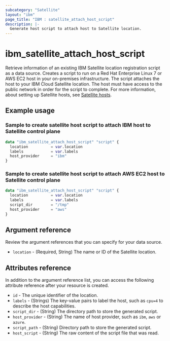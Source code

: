 ```yaml
---
subcategory: "Satellite"
layout: "ibm"
page_title: "IBM : satellite_attach_host_script"
description: |-
  Generate host script to attach host to Satellite location.
---
```


# ibm_satellite_attach_host_script
Retrieve information of an existing IBM Satellite location registration script as a data source. Creates a script to run on a Red Hat Enterprise Linux 7 or AWS EC2 host in your on-premises infrastructure. The script attaches the host to your IBM Cloud Satellite location. The host must have access to the public network in order for the script to complete. For more information, about setting up Satellite hosts, see [Satellite hosts](https://cloud.ibm.com/docs/satellite?topic=satellite-hosts).

## Example usage

###  Sample to create satellite host script to attach IBM host to Satellite control plane

```terraform
data "ibm_satellite_attach_host_script" "script" {
  location          = var.location
  labels            = var.labels
  host_provider     = "ibm"
}
```

###  Sample to create satellite host script to attach AWS EC2 host to Satellite control plane

```terraform
data "ibm_satellite_attach_host_script" "script" {
  location          = var.location
  labels            = var.labels
  script_dir        = "/tmp"
  host_provider     = "aws"
}
```

## Argument reference
Review the argument references that you can specify for your data source.

- `location` - (Required, String) The name or ID of the Satellite location.

## Attributes reference
In addition to the argument reference list, you can access the following attribute reference after your resource is created.

- `id` - The unique identifier of the location.
- `labels` - (Strings) The key-value pairs to label the host, such as `cpu=4` to describe the host capabilities.
- `script_dir` - (String) The directory path to store the generated script.
- `host_provider` - (String) The name of host provider, such as `ibm`, `aws` or `azure`.
- `script_path` -  (String) Directory path to store the generated script.
- `host_script` -  (String) The raw content of the script file that was read.

